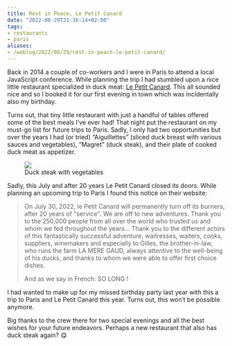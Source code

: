 ```yaml
---
title: Rest in Peace, Le Petit Canard
date: "2022-08-29T21:36:14+02:00"
tags:
- restaurants
- paris
aliases:
- /weblog/2022/08/29/rest-in-peach-le-petit-canard/  
---
```


Back in 2014 a couple of co-workers and I were in Paris to attend a local JavaScript conference. While planning the trip I had stumbled upon a nice little restaurant specialized in duck meat: [Le Petit Canard](http://resto-lepetitcanard.com). This all sounded nice and so I booked it for our first evening in town which was incidentally also my birthday. 

Turns out, that tiny little restaurant with just a handful of tables offered some of the best meals I’ve ever had! That night put the restaurant on my must-go list for future trips to Paris. Sadly, I only had two opportunities but over the years I had (or tried) “Aiguillettes” (sliced duck breast with various sauces and vegetables), “Magret” (duck steak), and their plate of cooked duck meat as appetizer. 

<figure><img src="https://zerokspot.com/api/photos/2022/08/29/IMG_2246.jpeg?profile=800"><figcaption>Duck steak with vegetables</figcaption></figure>

Sadly, this July and after 20 years Le Petit Canard closed its doors. While planning an upcoming trip to Paris I found this notice on their website:

> On July 30, 2022, le Petit Canard will permanently turn off its burners, after 20 years of "service". We are off to new adventures. Thank you to the 250,000 people from all over the world who trusted us and whom we fed throughout the years... Thank you to the different actors of this fantastically successful adventure, waitresses, waiters, cooks, suppliers, winemakers and especially to Gilles, the brother-in-law, who runs the farm LA MERE GAUD, always attentive to the well-being of his ducks, and thanks to whom we were able to offer first choice dishes.
> 
> And as we say in French: SO LONG !

I had wanted to make up for my missed birthday party last year with this a trip to Paris and Le Petit Canard this year. Turns out, this won’t be possible anymore. 

Big thanks to the crew there for two special evenings and all the best wishes for your future endeavors. Perhaps a new restaurant that also has duck steak again? 😋
